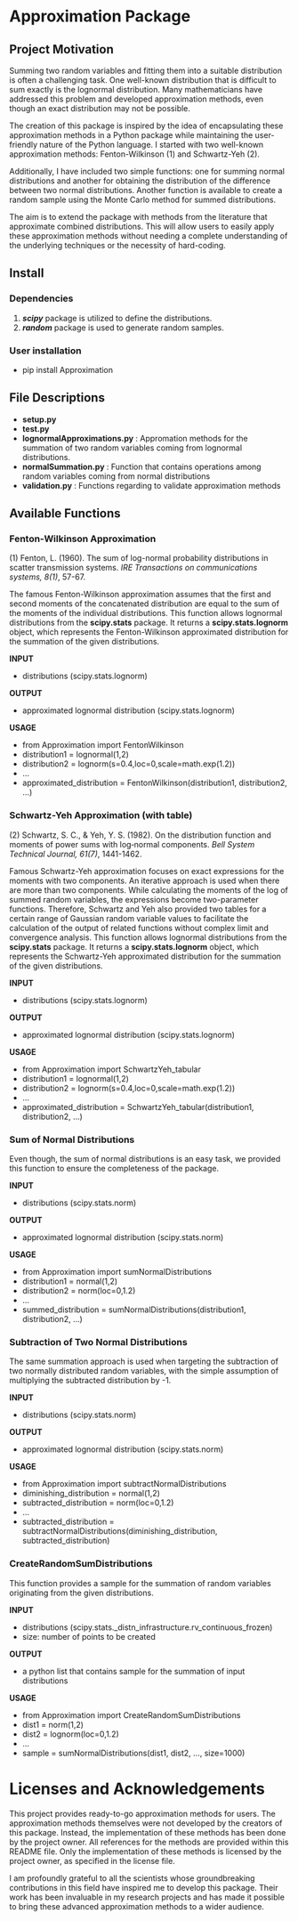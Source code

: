 # Approximation Package
## Project Motivation
Summing two random variables and fitting them into a suitable distribution is often a challenging task. One well-known distribution that is difficult to sum exactly is the lognormal distribution. Many mathematicians have addressed this problem and developed approximation methods, even though an exact distribution may not be possible.

The creation of this package is inspired by the idea of encapsulating these approximation methods in a Python package while maintaining the user-friendly nature of the Python language. I started with two well-known approximation methods: Fenton-Wilkinson (1) and Schwartz-Yeh (2).

Additionally, I have included two simple functions: one for summing normal distributions and another for obtaining the distribution of the difference between two normal distributions. Another function is available to create a random sample using the Monte Carlo method for summed distributions.

The aim is to extend the package with methods from the literature that approximate combined distributions. This will allow users to easily apply these approximation methods without needing a complete understanding of the underlying techniques or the necessity of hard-coding.
## Install
### Dependencies
1. __*scipy*__ package is utilized to define the distributions.
1. __*random*__ package is used to generate random samples.
### User installation
* pip install Approximation
## File Descriptions
* **setup.py**
* **test.py**
* **lognormalApproximations.py** : Appromation methods for the summation of two random variables coming from lognormal distributions.
* **normalSummation.py** : Function that contains operations among random variables coming from normal distributions
* **validation.py** : Functions regarding to validate approximation methods
## Available Functions
### Fenton-Wilkinson Approximation
(1) Fenton, L. (1960). The sum of log-normal probability distributions in scatter transmission systems. *IRE Transactions on communications systems, 8(1)*, 57-67.

The famous Fenton-Wilkinson approximation assumes that the first and second moments of the concatenated distribution are equal to the sum of the moments of the individual distributions. This function allows lognormal distributions from the **scipy.stats** package. It returns a **scipy.stats.lognorm** object, which represents the Fenton-Wilkinson approximated distribution for the summation of the given distributions.

**INPUT**
* distributions (scipy.stats.lognorm)

**OUTPUT**
* approximated lognormal distribution (scipy.stats.lognorm)

**USAGE**
* from Approximation import FentonWilkinson
* distribution1 = lognormal(1,2)
* distribution2 = lognorm(s=0.4,loc=0,scale=math.exp(1.2))
* ...
* approximated_distribution = FentonWilkinson(distribution1, distribution2, ...)
### Schwartz-Yeh Approximation (with table)
(2) Schwartz, S. C., & Yeh, Y. S. (1982). On the distribution function and moments of power sums with log‐normal components. *Bell System Technical Journal, 61(7)*, 1441-1462.

Famous Schwartz-Yeh approximation focuses on exact expressions for the moments with two components. An iterative approach is used when there are more than two components. While calculating the moments of the log of summed random variables, the expressions become two-parameter functions. Therefore, Schwartz and Yeh also provided two tables for a certain range of Gaussian random variable values to facilitate the calculation of the output of related functions without complex limit and convergence analysis. This function allows lognormal distributions from the **scipy.stats** package. It returns a **scipy.stats.lognorm** object, which represents the Schwartz-Yeh approximated distribution for the summation of the given distributions.

**INPUT**
* distributions (scipy.stats.lognorm)

**OUTPUT**
* approximated lognormal distribution (scipy.stats.lognorm)

**USAGE**
* from Approximation import SchwartzYeh_tabular
* distribution1 = lognormal(1,2)
* distribution2 = lognorm(s=0.4,loc=0,scale=math.exp(1.2))
* ...
* approximated_distribution = SchwartzYeh_tabular(distribution1, distribution2, ...)
### Sum of Normal Distributions
Even though, the sum of normal distributions is an easy task, we provided this function to ensure the completeness of the package. 

**INPUT**
* distributions (scipy.stats.norm)

**OUTPUT**
* approximated lognormal distribution (scipy.stats.norm)

**USAGE**
* from Approximation import sumNormalDistributions
* distribution1 = normal(1,2)
* distribution2 = norm(loc=0,1.2)
* ...
* summed_distribution = sumNormalDistributions(distribution1, distribution2, ...)
### Subtraction of Two Normal Distributions
The same summation approach is used when targeting the subtraction of two normally distributed random variables, with the simple assumption of multiplying the subtracted distribution by -1.

**INPUT**
* distributions (scipy.stats.norm)

**OUTPUT**
* approximated lognormal distribution (scipy.stats.norm)

**USAGE**
* from Approximation import subtractNormalDistributions
* diminishing_distribution = normal(1,2)
* subtracted_distribution = norm(loc=0,1.2)
* ...
* subtracted_distribution = subtractNormalDistributions(diminishing_distribution, subtracted_distribution)
### CreateRandomSumDistributions
This function provides a sample for the summation of random variables originating from the given distributions.

**INPUT**
* distributions (scipy.stats._distn_infrastructure.rv_continuous_frozen)
* size: number of points to be created

**OUTPUT**
* a python list that contains sample for the summation of input distributions

**USAGE**
* from Approximation import CreateRandomSumDistributions
* dist1 = norm(1,2)
* dist2 = lognorm(loc=0,1.2)
* ...
* sample = sumNormalDistributions(dist1, dist2, ..., size=1000)
# Licenses and Acknowledgements
This project provides ready-to-go approximation methods for users. The approximation methods themselves were not developed by the creators of this package. Instead, the implementation of these methods has been done by the project owner. All references for the methods are provided within this README file. Only the implementation of these methods is licensed by the project owner, as specified in the license file.

I am profoundly grateful to all the scientists whose groundbreaking contributions in this field have inspired me to develop this package. Their work has been invaluable in my research projects and has made it possible to bring these advanced approximation methods to a wider audience.


